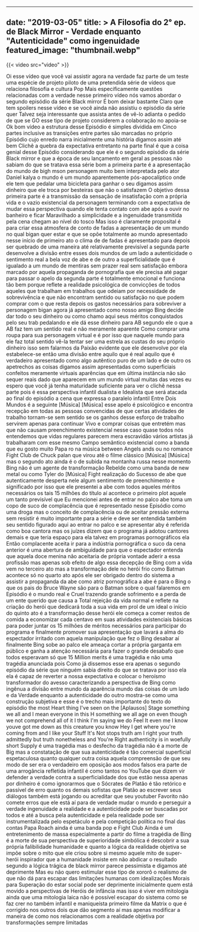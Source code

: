 
---
date: "2019-03-05"
title: > 
    A Filosofia do 2° ep. de Black Mirror - Verdade enquanto "Autenticidade" como ingenuidade
featured_image: "thumbnail.webp"
---

{{< video src="video" >}}


Oi esse vídeo que você vai assistir
agora na verdade faz parte de um teste
uma espécie de projeto piloto de uma
pretendida série de vídeos que relaciona
filosofia e cultura Pop Mais
especificamente questões relacionadas
com a verdade nesse primeiro vídeo nós
vamos abordar o segundo episódio da
série Black mirror É bom deixar bastante
Claro que tem spoilers nesse vídeo e se
você ainda não assistiu o episódio da
série quer Talvez seja interessante que
assista antes de vê-lo adianta o pedido
de que se GO esse tipo de projeto
considerem a colaboração no apoia-se Ok
bom
vídeo a estrutura desse Episódio é
simples dividida em Cinco partes
inclusive as transições entre partes são
marcadas no próprio Episódio cujo enredo
narra inicialmente uma história digamos
assim até bem Clichê a quebra da
expectativa entretanto na parte final é
que a coisa genial desse Episódio
considerando que ele é o segundo
episódio da série Black mirror e que a
época de seu lançamento em geral as
pessoas não sabiam do que se tratava
essa série bom a primeira parte é a
apresentação do mundo de bigh mson
personagem muito bem interpretada pelo
ator Daniel kalya o mundo é um mundo
aparentemente pós-apocalíptico onde ele
tem que pedalar uma bicicleta para
ganhar o seu digamos assim dinheiro que
ele troca por besteiras que não o
satisfazem O objetivo dessa primeira
parte é a transmissão da sensação de
insatisfação com a própria vida e o
vazio existencial da personagem
terminando com a expectativa de mudar
essa perspectiva quando ele tenta
contato com abe após a ouvir
no banheiro e ficar Maravilhado a
simplicidade e a ingenuidade transmitida
pela cena chegam ao nível do tosco Mas
isso é claramente
proposital é para criar essa atmosfera
de conto de fadas a apresentação de um
mundo no qual bigan quer estar e que se
opõe totalmente ao mundo apresentado
nesse início de primeiro ato o clima de
de fadas é apresentado para depois ser
quebrado de uma maneira até
relativamente previsível a segunda parte
desenvolve a divisão entre esses dois
mundos de um lado a autenticidade o
sentimento real a bela voz de abe e de
outro a superficialidade que é igualado
a um mundo de mentiras sem prazer real
sem satisfação embora marcado por aquela
propaganda de pornografia que ele
precisa até pagar para passar o apelo da
segunda parte é totalmente emocional e
funciona tão bem porque reflete a
realidade psicológica de convicções de
todos aqueles que trabalham em trabalhos
que odeiam por necessidade de
sobrevivência e que não encontram
sentido ou satisfação no que podem
comprar com o que resta depois os gastos
necessários para sobreviver a personagem
bigan agora já apresentado como nosso
amigo Bing decide dar todo o seu
dinheiro ou como chamo aqui seus méritos
conquistados pelo seu trab pedalando e
ele dá esse dinheiro para AB segundo ele
o que a AB faz tem um sentido real e não
meramente aparente Como comprar uma
roupa para sua personagem virtual e é
por isso que naquele mundo para ele faz
total sentido vê-la tentar ser uma
estrela as custas do seu próprio
dinheiro isso sem falarmos da Paixão
evidente que ele desenvolve por ela
estabelece-se então uma divisão entre
aquilo que é real aquilo que é
verdadeiro apresentado como algo
autêntico puro de um lado e de outro os
apetrechos as coisas digamos assim
apresentadas como superficiais confeitos
meramente virtuais aparências que em
última instância não são sequer reais
dado que aparecem em um mundo virtual
muitas das vezes eu espero que você já
tenha maturidade suficiente para ver o
clichê nessa parte pois é essa
perspectiva infantil dualista e
Idealista que será atacada ao final do
episódio a cena que expressa o paralelo
infantil Entre Dois Mundos é a seguinte
[Música]
[Música]
esse apelo é psicológico e encontra
recepção em todas as pessoas convencidas
de que certas atividades de trabalho
tornam-se sem sentido se os ganhos desse
esforço de trabalho servirem apenas para
continuar Vivo e comprar coisas que
entretém mas que não causam
preenchimento existencial nesse caso
quase todos nós entendemos que vidas
regulares parecem mera escravidão vários
artistas já trabalharam com esse mesmo
Campo semântico existencial como a banda
que eu gosto muito Papa ro na música
between Angels ands ou no romance Fight
Club de Chuck palan que virou até o
filme clássico
[Música]
[Música]
mas o segundo ato ainda é o de subida na
montanha russa nesse momento Bing não é
um agente de transformação Rebelde como
uma banda de new metal ou como Tyler do
[Música]
Fight realização do Sucesso de abe que
autenticamente desperta nele algum
sentimento de preenchimento e
significado por isso que ele presentei a
abe com todos aqueles méritos
necessários os tais 15 milhões do título
aí acontece o primeiro plot aquele um
tanto previsível que Eu mencionei antes
de entrar no palco abe toma um copo de
suco de complacência que é representado
nesse Episódio como uma droga mas o
conceito de complacência ou de aceitar
pressão externa sem resistir é muito
importante para a série e deve ser
entendida também seu sentido figurado
aqui ao entrar no palco e se apresentar
aby é referida como boa cantora mas os
juízes dizem que o programa já adotou
cantores demais e que teria espaço para
ela talvez em programas pornográficos
ela Então complacente aceita ir para a
indústria pornográfica o suco da cena
anterior é uma abertura de ambiguidade
para que o espectador entenda que aquela
doce menina não aceitaria de própria
vontade aderir a essa profissão mas
apenas sob efeito de algo essa decepção
de Bing com a vida vem no terceiro ato
mas a transformação dele no herói frio
como Batman acontece só no quarto ato
após ele ser obrigado dentro do sistema
a assistir a propaganda da abe como
atriz pornográfica a abe é para o Bing o
que os pais do Bruce Wayne são para o
Batman sobre o qual falaremos em
Episódio é o mundo real e Cruel trazendo
grande sofrimento e a perda de um ente
querido que causa a Total rejeição da
vida normal e reflete na criação do
herói que dedicará toda a sua vida em
prol de um ideal o início do quinto ato
é a transformação desse herói ele começa
a comer restos de comida a economizar
cada centavo em suas atividades
existenciais básicas para poder juntar
os 15 milhões de méritos necessários
para participar do programa e finalmente
promover sua apresentação que lavará a
alma do espectador irritado com aquela
manipulação que fez o Bing desabar aí
finalmente Bing sobe ao palco ele ameaça
cortar a própria garganta em público e
ganha a atenção necessária para fazer o
grande desabafo que todos esperavam só
que 15 Million merits é uma tragédia e
não uma tragédia anunciada pois Como já
dissemos esse era apenas o segundo
episódio da série que ninguém sabia
direito do que se tratava por isso ela
ela é capaz de reverter a nossa
expectativa e colocar o heroísmo
transformador do avesso caracterizando a
perspectiva de Bing como ingênua a
divisão entre mundo da aparência mundo
das coisas de um lado e da Verdade
enquanto a autenticidade do outro
mostra-se como uma construção subjetiva
e esse é o trecho mais importante do
texto do episódio
the most Heart thing I've seen on the
[Aplausos]
Stage something we all and I mean
everyone in this H something we all age
on even though we not comprehend all of
it I think I'm saying we do Feel
It even me I know youve got me down as
this
creature you know
Hey I get where you're coming from and I
like your Stuff It's Not stops truth am
I
right your truth admittedly but truth
nonetheless and You're Right
authenticity is in woefully short Supply
é uma tragédia mas o desfecho da
tragédia não é a morte de Big mas a
constatação de que sua autenticidade é
tão comercial superficial
espetaculosa quanto qualquer outra coisa
aquela compreensão de que seu modo de
ser era o verdadeiro em oposição aos
modos falsos era parte de uma arrogância
refletida infantil é como tantos no
YouTube que dizem vir defender a verdade
contra a superficialidade dos que estão
nessa apenas por dinheiro é como
ignorarmos que o Sócrates de Platão é
tão retórico e passível de erro quanto
os demais sofistas que Platão ao
escrever seus diálogos também está
jogando ou acreditar que seu youtuber
Favorito não comete erros que ele está
aí para de verdade mudar o mundo e
perseguir a verdade ingenuidade a
realidade e a autenticidade pode ser
buscadas por todos e até a busca pela
autenticidade e pela realidade pode ser
instrumentalizada pelo espetáculo e pela
competição política no final das contas
Papa Roach ainda é uma banda pop e Fight
Club Ainda é um entretenimento de massa
especialmente a partir do filme a
tragédia de Bing é a morte de sua
perspectiva de superioridade simbólica é
descobrir a sua própria falibilidade
humanidade e quanto a lógica da
realidade objetiva se impõe sobre o mito
que ele criou sobre si mesmo aquele mito
de super-herói inspirador que a
humanidade insiste em não abdicar o
resultado segundo a lógica trágica de
black mirror parece pessimista e digamos
até deprimente Mas eu não quero
estimular esse tipo de xororô o realismo
de que não dá para escapar das
limitações humanas com idealizações
Morais para Superação do estar social
pode ser deprimente inicialmente quem
está movido a perspectivas de Heróis de
infância mas isso é viver em mitologia
ainda que uma mitologia laica não é
possível escapar do sistema como se faz
crer no também infantil e maniqueísta
primeiro filme da Matrix o que é
corrigido nos outros dois que dão
segmento aí mas apenas modificar a
maneira de como nos relacionamos com a
realidade objetiva por transformações
sempre limitadas